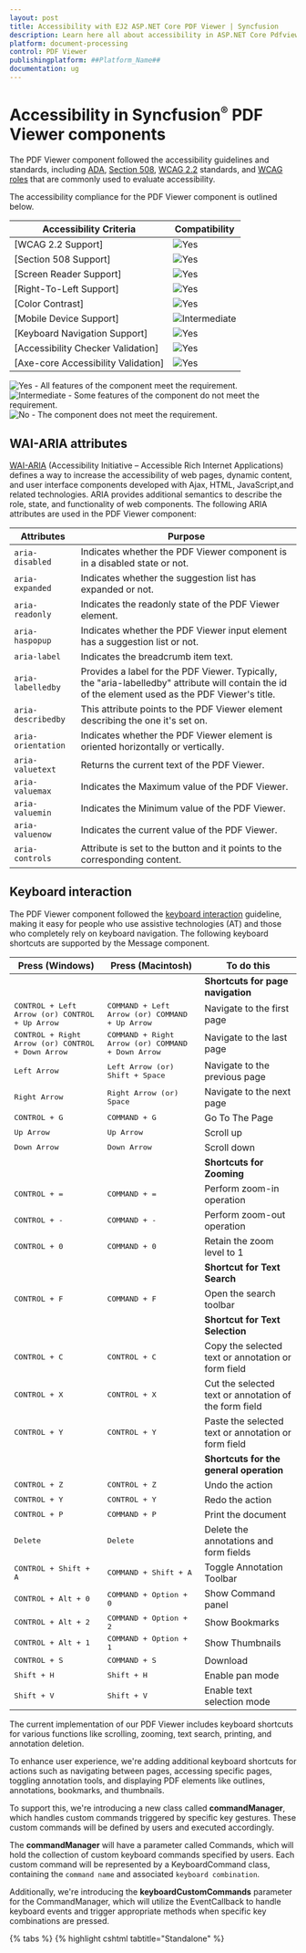 ```yaml
---
layout: post
title: Accessibility with EJ2 ASP.NET Core PDF Viewer | Syncfusion
description: Learn here all about accessibility in ASP.NET Core Pdfviewer component of Syncfusion Essential JS 2 and more.
platform: document-processing
control: PDF Viewer
publishingplatform: ##Platform_Name##
documentation: ug
---
```

# Accessibility in Syncfusion<sup style="font-size:70%">&reg;</sup> PDF Viewer components

The PDF Viewer component followed the accessibility guidelines and standards, including [ADA](https://www.ada.gov/), [Section 508](https://www.section508.gov/), [WCAG 2.2](https://www.w3.org/TR/WCAG22/) standards, and [WCAG roles](https://www.w3.org/TR/wai-aria/#roles) that are commonly used to evaluate accessibility.

The accessibility compliance for the PDF Viewer component is outlined below.

| Accessibility Criteria | Compatibility |
| -- | -- |
| [WCAG 2.2 Support]| <img src="https://cdn.syncfusion.com/content/images/documentation/full.png" alt="Yes"> |
| [Section 508 Support] | <img src="https://cdn.syncfusion.com/content/images/documentation/full.png" alt="Yes"> |
| [Screen Reader Support]| <img src="https://cdn.syncfusion.com/content/images/documentation/full.png" alt="Yes"> |
| [Right-To-Left Support]| <img src="https://cdn.syncfusion.com/content/images/documentation/full.png" alt="Yes"> |
| [Color Contrast] | <img src="https://cdn.syncfusion.com/content/images/documentation/full.png" alt="Yes"> |
| [Mobile Device Support]| <img src="https://cdn.syncfusion.com/content/images/documentation/partial.png" alt="Intermediate"> |
| [Keyboard Navigation Support]| <img src="https://cdn.syncfusion.com/content/images/documentation/full.png" alt="Yes"> |
| [Accessibility Checker Validation] | <img src="https://cdn.syncfusion.com/content/images/documentation/full.png" alt="Yes"> |
| [Axe-core Accessibility Validation]| <img src="https://cdn.syncfusion.com/content/images/documentation/full.png" alt="Yes"> |

<style>
    .post .post-content img {
        display: inline-block;
        margin: 0.5em 0;
    }
</style>
<div><img src="https://cdn.syncfusion.com/content/images/documentation/full.png" alt="Yes"> - All features of the component meet the requirement.</div>

<div><img src="https://cdn.syncfusion.com/content/images/documentation/partial.png" alt="Intermediate"> - Some features of the component do not meet the requirement.</div>

<div><img src="https://cdn.syncfusion.com/content/images/documentation/not-supported.png" alt="No"> - The component does not meet the requirement.</div>

## WAI-ARIA attributes

[WAI-ARIA](https://www.w3.org/WAI/ARIA/apg/patterns/alert/) (Accessibility Initiative – Accessible Rich Internet Applications) defines a way to increase the accessibility of web pages, dynamic content, and user interface components developed with Ajax, HTML, JavaScript,and related technologies. ARIA provides additional semantics to describe the role, state, and functionality of web components. The following ARIA attributes are used in the PDF Viewer component:

| Attributes | Purpose |
| --- | --- |
| `aria-disabled`| Indicates whether the PDF Viewer component is in a disabled state or not.|
| `aria-expanded`| Indicates whether the suggestion list has expanded or not. |
| `aria-readonly` | Indicates the readonly state of the PDF Viewer element. |
| `aria-haspopup` | Indicates whether the PDF Viewer input element has a suggestion list or not. |
| `aria-label` | Indicates the breadcrumb item text. |
| `aria-labelledby` | Provides a label for the PDF Viewer. Typically, the "aria-labelledby" attribute will contain the id of the element used as the PDF Viewer's title. |
| `aria-describedby` | This attribute points to the PDF Viewer element describing the one it's set on. |
| `aria-orientation` | Indicates whether the PDF Viewer element is oriented horizontally or vertically. |
| `aria-valuetext` | Returns the current text of the PDF Viewer. |
| `aria-valuemax` | Indicates the Maximum value of the PDF Viewer. |
| `aria-valuemin` | Indicates the Minimum value of the PDF Viewer. |
| `aria-valuenow` | Indicates the current value of the PDF Viewer. |
| `aria-controls` | Attribute is set to the button and it points to the corresponding content. |

## Keyboard interaction

The PDF Viewer component followed the [keyboard interaction](https://www.w3.org/WAI/ARIA/apg/patterns/alert/#keyboardinteraction) guideline, making it easy for people who use assistive technologies (AT) and those who completely rely on keyboard navigation. The following keyboard shortcuts are supported by the Message component.

| **Press (Windows)** |**Press (Macintosh)** | **To do this** |
| --- | --- | --- |
|||**Shortcuts for page navigation**|
| <kbd>CONTROL + Left Arrow (or) CONTROL + Up Arrow</kbd> | <kbd>COMMAND + Left Arrow (or) COMMAND + Up Arrow </kbd> |Navigate to the first page |
| <kbd>CONTROL + Right Arrow (or) CONTROL + Down Arrow</kbd> |<kbd>COMMAND + Right Arrow (or) COMMAND + Down Arrow</kbd> |Navigate to the last page |
|<kbd>Left Arrow</kbd> |<kbd> Left Arrow (or) Shift + Space </kbd> |Navigate to the previous page|
| <kbd>Right Arrow</kbd> | <kbd>Right Arrow (or) Space</kbd> | Navigate to the next page |
| <kbd>CONTROL + G</kbd> | <kbd>COMMAND + G</kbd> | Go To The Page|
|<kbd>Up Arrow</kbd> |<kbd>Up Arrow </kbd> |Scroll up|
| <kbd>Down Arrow</kbd> | <kbd>Down Arrow</kbd> | Scroll down|
|||**Shortcuts for Zooming**|
|<kbd>CONTROL + =</kbd> |<kbd>COMMAND + =</kbd> | Perform zoom-in operation |
| <kbd>CONTROL + -</kbd> | <kbd>COMMAND + -</kbd> | Perform zoom-out operation |
|<kbd>CONTROL + 0</kbd> |<kbd>COMMAND + 0</kbd> | Retain the zoom level to 1 |
|||**Shortcut for Text Search**|
| <kbd>CONTROL + F</kbd> | <kbd>COMMAND + F</kbd> |Open the search toolbar|
|||**Shortcut for Text Selection**|
|<kbd>CONTROL + C</kbd> |<kbd>CONTROL + C</kbd> | Copy the selected text or annotation or form field |
| <kbd>CONTROL + X</kbd> | <kbd>CONTROL + X</kbd> |Cut the selected text or annotation of the form field|
|<kbd>CONTROL + Y</kbd> |<kbd>CONTROL + Y</kbd> |Paste the selected text or annotation or form field|
|||**Shortcuts for the general operation**|
| <kbd>CONTROL + Z</kbd> | <kbd>CONTROL + Z</kbd> |Undo the action|
|<kbd>CONTROL + Y</kbd> |<kbd>CONTROL + Y</kbd> |Redo the action|
| <kbd>CONTROL + P</kbd> | <kbd>COMMAND + P</kbd> |Print the document|
|<kbd>Delete</kbd> |<kbd>Delete</kbd> |Delete the annotations and form fields|
|<kbd>CONTROL + Shift + A</kbd> |<kbd>COMMAND + Shift + A</kbd> |Toggle Annotation Toolbar|
|<kbd>CONTROL + Alt + 0</kbd> |<kbd>COMMAND + Option + 0</kbd> |Show Command panel|
|<kbd>CONTROL + Alt + 2</kbd> |<kbd>COMMAND + Option + 2</kbd> |Show Bookmarks|
|<kbd>CONTROL + Alt + 1</kbd> |<kbd>COMMAND + Option + 1</kbd> |Show Thumbnails|
|<kbd>CONTROL + S</kbd> |<kbd>COMMAND + S</kbd> |Download|
|<kbd>Shift + H</kbd> |<kbd>Shift + H</kbd> |Enable pan mode|
|<kbd>Shift + V</kbd> |<kbd>Shift + V</kbd> |Enable text selection mode|

The current implementation of our PDF Viewer includes keyboard shortcuts for various functions like scrolling, zooming, text search, printing, and annotation deletion.

To enhance user experience, we're adding additional keyboard shortcuts for actions such as navigating between pages, accessing specific pages, toggling annotation tools, and displaying PDF elements like outlines, annotations, bookmarks, and thumbnails.

To support this, we're introducing a new class called **commandManager**, which handles custom commands triggered by specific key gestures. These custom commands will be defined by users and executed accordingly.

The **commandManager** will have a parameter called Commands, which will hold the collection of custom keyboard commands specified by users. Each custom command will be represented by a KeyboardCommand class, containing the `command name` and associated `keyboard combination`.

Additionally, we're introducing the **keyboardCustomCommands** parameter for the CommandManager, which will utilize the EventCallback to handle keyboard events and trigger appropriate methods when specific key combinations are pressed.


{% tabs %}
{% highlight cshtml tabtitle="Standalone" %}

<div style="width:100%;height:600px">
    <ejs-pdfviewer id="pdfviewer"
                   documentPath="https://cdn.syncfusion.com/content/pdf/pdf-succinctly.pdf"
                   commandManager="commandManager">
    </ejs-pdfviewer>
</div>

<script type="text/javascript">

    function commandManager() {
       keyboardCommand: [{
            name: 'customCopy',
            gesture: {
                pdfKeys: PdfKeys.G,
                modifierKeys: ModifierKeys.Shift | ModifierKeys.Alt
               }
            },
            {
            name: 'customPaste',
            gesture: {
                pdfKeys: PdfKeys.H,
                modifierKeys: ModifierKeys.Shift | ModifierKeys.Alt
               }
            },
            {
            name: 'customCut',
            gesture: {
                pdfKeys: PdfKeys.Z,
                modifierKeys: ModifierKeys.Control
               }
            },
            {
            name: 'customSelectAll',
            gesture: {
                pdfKeys: PdfKeys.E,
                modifierKeys: ModifierKeys.Control
               }
            },
        ]
    }
</script>

{% endhighlight %}
{% highlight cshtml tabtitle="Server-Backed" %}

<div style="width:100%;height:600px">
    <ejs-pdfviewer id="pdfviewer"
                   serviceUrl='/Index'
                   documentPath="https://cdn.syncfusion.com/content/pdf/pdf-succinctly.pdf"
                   commandManager="commandManager">
    </ejs-pdfviewer>
</div>

<script type="text/javascript">
    function commandManager() {
       keyboardCommand: [{
            name: 'customCopy',
            gesture: {
                pdfKeys: PdfKeys.G,
                modifierKeys: ModifierKeys.Shift | ModifierKeys.Alt
               }
            },
            {
            name: 'customPaste',
            gesture: {
                pdfKeys: PdfKeys.H,
                modifierKeys: ModifierKeys.Shift | ModifierKeys.Alt
               }
            },
            {
            name: 'customCut',
            gesture: {
                pdfKeys: PdfKeys.Z,
                modifierKeys: ModifierKeys.Control
               }
            },
            {
            name: 'customSelectAll',
            gesture: {
                pdfKeys: PdfKeys.E,
                modifierKeys: ModifierKeys.Control
               }
            },
        ]
    }
</script>

{% endhighlight %}
{% endtabs %}


Each `keyboardCommand` object consists of a name property, specifying the `name` of the `custom command`, and a `gesture property`, defining the key gesture associated with the command.

For example, the first command named `customCopy` is associated with the **G** key and requires both the **Shift** and **Alt** modifier keys to be pressed simultaneously.

Additionally, there's an explanation of the key modifiers used in the gestures:

* Ctrl corresponds to the Control key, represented by the value `1`.
* Alt corresponds to the Alt key, represented by the value `2`.
* Shift corresponds to the Shift key, represented by the value `4`.
* Meta corresponds to the Command key on macOS or the Windows key on Windows, represented by the value `8`.

This setup allows users to perform custom actions within the PDF viewer by pressing specific key combinations, enhancing the user experience and providing more efficient navigation and interaction options.

## Ensuring accessibility

The PDF Viewer component's accessibility levels are ensured through an [accessibility-checker](https://www.npmjs.com/package/accessibility-checker) and [axe-core](https://www.npmjs.com/package/axe-core) software tools during automated testing.

N> Follow the steps provided in the [link](https://help.syncfusion.com/document-processing/pdf/pdf-viewer/asp-net-core/getting-started) to create a simple PDF Viewer sample.